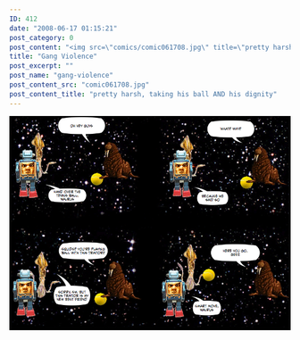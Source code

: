 ```yaml
---
ID: 412
date: "2008-06-17 01:15:21"
post_category: 0
post_content: "<img src=\"comics/comic061708.jpg\" title=\"pretty harsh, taking his ball AND his dignity\" />"
title: "Gang Violence"
post_excerpt: ""
post_name: "gang-violence"
post_content_src: "comic061708.jpg"
post_content_title: "pretty harsh, taking his ball AND his dignity"
---
```



[![pretty harsh, taking his ball AND his dignity](/comics-hi-res/comic061708.jpg)](/comics-hi-res/comic061708.jpg "pretty harsh, taking his ball AND his dignity")

